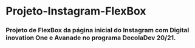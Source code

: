 # Projeto-Instagram-FlexBox
### Projeto de FlexBox da página inicial do Instagram com Digital inovation One e Avanade no programa DecolaDev 20/21.
